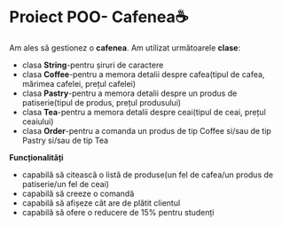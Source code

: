 # Proiect POO- Cafenea☕
Am ales să gestionez o **cafenea**. Am utilizat următoarele **clase**: 
- clasa **String**-pentru șiruri de caractere
- clasa **Coffee**-pentru a memora detalii despre cafea(tipul de cafea, mărimea cafelei, prețul cafelei)
- clasa **Pastry**-pentru a memora detalii despre un produs de patiserie(tipul de produs, prețul produsului)
- clasa **Tea**-pentru a memora detalii despre ceai(tipul de ceai, prețul ceaiului)
- clasa **Order**-pentru a comanda un produs de tip Coffee si/sau de tip Pastry si/sau de tip Tea

**Funcționalități** 
- capabilă să citească o listă de produse(un fel de cafea/un produs de patiserie/un fel de ceai)
- capabilă să creeze o comandă
- capabilă să afișeze cât are de plătit clientul
- capabilă să ofere o reducere de 15% pentru studenți
